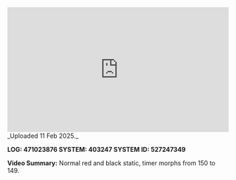 
<iframe 
  src="https://drive.google.com/file/d/11CfsK2Tk5GrdKYMznCXMRCK2C_nCrQZL/preview"  
  style="width:100%; aspect-ratio:16/9; border:0;"
  allowfullscreen>
</iframe>
_Uploaded 11 Feb 2025._

**LOG: 471023876
SYSTEM: 403247
SYSTEM ID: 527247349**

**Video Summary:** Normal red and black static, timer morphs from 150 to 149.